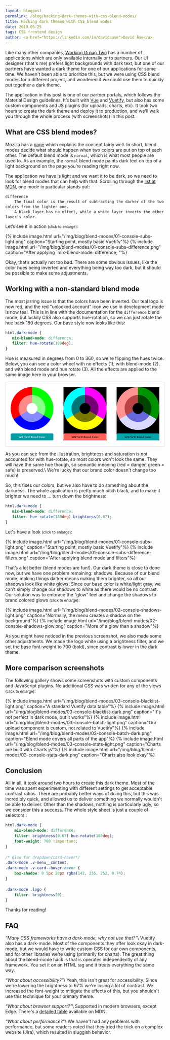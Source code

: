 ```yaml
---
layout: blogpost
permalink: /blog/hacking-dark-themes-with-css-blend-modes/
title: Hacking dark themes with CSS blend modes
date: 2019-06-25
tags: CSS frontend design
author: <a href="https://linkedin.com/in/davidaase">David Åse</a>
---
```


Like many other companies, [Working Group Two](/) has a number of applications which are
only available internally or to partners.
Our UI designer (that's me) prefers light backgrounds with dark text, but one of our
partners have wanted a dark theme for one of our applications for some time.
We haven't been able to prioritize this, but we were using CSS blend modes for a different project,
and wondered if we could use them to quickly put together a dark theme.

The application in this post is one of our partner portals, which follows the Material Design
guidelines. It’s built with [Vue](https://vuejs.org/) and [Vuetify](https://vuetifyjs.com/en/),
but also has some custom components and JS plugins (for uploads, charts, etc).
It took two hours to create the dark theme and deploy it to production, and we'll walk
you through the whole process (with screenshots) in this post.

## What are CSS blend modes?
Mozilla has a [page](https://developer.mozilla.org/en-US/docs/Web/CSS/blend-mode) which explains
the concept fairly well. In short, blend modes decide what should happen when two colors are
put on top of each other. The default blend mode is `normal`, which is what most people are used to.
As an example, the `normal` blend mode paints dark text on top of a light background on the
page you’re reading right now.

The application we have is light and we want it to be dark, so we need to look for blend modes that
can help with that. Scrolling through the [list at MDN](https://developer.mozilla.org/en-US/docs/Web/CSS/blend-mode),
one mode in particular stands out:

```
difference
    The final color is the result of subtracting the darker of the two colors from the lighter one.
    A black layer has no effect, while a white layer inverts the other layer's color.
```

Let’s see it in action <small>(click to enlarge)</small>:

<div class="uk-child-width-1-2 uk-child-width-1-2@s bordered-gallery" uk-grid uk-lightbox="animation: fade">
    {% include image.html url="/img/blog/blend-modes/01-console-subs-light.png" caption="Starting point, mostly basic Vuetify"%}
    {% include image.html url="/img/blog/blend-modes/01-console-subs-difference.png" caption="After applying `mix-blend-mode: difference;`"%}
</div>

Okay, that’s actually not too bad. There are some obvious issues, like the color hues being
inverted and everything being way too dark, but it should be possible to make some adjustments.

## Working with a non-standard blend mode
The most jarring issue is that the colors have been inverted.
Our teal logo is now red, and the red "unlocked account" icon we use in development mode is now teal.
This is in line with the documentation for the `difference` blend mode, but luckily CSS also supports hue-rotation,
so we can just rotate the hue back 180 degrees. Our base style now looks like this:

```css
html.dark-mode {
   mix-blend-mode: difference;
   filter: hue-rotate(180deg);
}
```

Hue is measured in degrees from 0 to 360, so we're flipping the hues twice.
Below, you can see a color wheel with no effects (1), with blend-mode (2), and with blend mode and hue rotate (3).
All the effects are applied to the same image here in your browser.

<div class="color-wheel-examples" style="display:flex;background:white;justify-content:space-between;border-radius:3px;border:1px solid #ddd;">
    <div><img src="/img/blog/blend-modes/color-wheel.png" uk-tooltip="title: Original, no effects"></div>
    <div><img src="/img/blog/blend-modes/color-wheel.png" style="mix-blend-mode:difference;" uk-tooltip="title: mix-blend-mode:difference"></div>
    <div><img src="/img/blog/blend-modes/color-wheel.png" style="mix-blend-mode:difference;filter:hue-rotate(180deg);" uk-tooltip="title: mix-blend-mode:difference and filter:hue-rotate(180deg)"></div>
    <style>.color-wheel-examples > div {width:32%;padding:16px;}</style>
</div>

As you can see from the illustration, brightness and saturation
is not accounted for with hue-rotate, so most colors won't look the same.
They will have the same hue though, so semantic meaning (red = danger, green = safe) is preserved.\\
We're lucky that our brand color doesn't change too much!

So, this fixes our colors, but we also have to do something about the darkness.
The whole application is pretty much pitch black, and to make it brighter we need to … turn down the brightness:

```css
html.dark-mode {
   mix-blend-mode: difference;
   filter: hue-rotate(180deg) brightness(0.67);
}
```

Let's have a look <small>(click to enlarge)</small>:

<div class="uk-child-width-1-2 uk-child-width-1-2@s bordered-gallery" uk-grid uk-lightbox="animation: fade">
    {% include image.html url="/img/blog/blend-modes/01-console-subs-light.png" caption="Starting point, mostly basic Vuetify"%}
    {% include image.html url="/img/blog/blend-modes/01-console-subs-difference-filters.png" caption="After applying blend mode and filters"%}
</div>

That’s a lot better (blend modes are fun!). Our dark theme is close to done now,
but we have one problem remaining: shadows. Because of our blend mode, making
things darker means making them brighter, so all our shadows look like white glows.
Since our base color is white/light gray, we can’t simply change our shadows to white as there would be no contrast.
Our solution was to embrace the “glow” feel and change the shadows to brand colored glows <small>(click to enlarge)</small>:

<div class="uk-child-width-1-2 uk-child-width-1-2@s bordered-gallery" uk-grid uk-lightbox="animation: fade">
    {% include image.html url="/img/blog/blend-modes/02-console-shadows-light.png" caption="Normally, the menu creates a shadow on the background"%}
    {% include image.html url="/img/blog/blend-modes/02-console-shadows-glow.png" caption="More of a glow than a shadow"%}
</div>

As you might have noticed in the previous screenshot, we also made some other adjustments.
We made the logo white using a brightness filter, and we set the base font-weight to 700 (bold),
since contrast is lower in the dark theme.

## More comparison screenshots
The following gallery shows some screenshots with custom components and JavaScript plugins.
No additional CSS was written for any of the views <small>(click to enlarge)</small>:

<div class="uk-child-width-1-3 uk-child-width-1-6@s bordered-gallery" uk-grid uk-lightbox="animation: fade">
    {% include image.html url="/img/blog/blend-modes/03-console-blacklist-light.png" caption="A standard Vuetify data table"%}
    {% include image.html url="/img/blog/blend-modes/03-console-blacklist-dark.png" caption="It's not perfect in dark mode, but it works"%}
    {% include image.html url="/img/blog/blend-modes/03-console-batch-light.png" caption="Our upload component is custom, not related to Vuetify"%}
    {% include image.html url="/img/blog/blend-modes/03-console-batch-dark.png" caption="Blend mode covers all parts of the app"%}
    {% include image.html url="/img/blog/blend-modes/03-console-stats-light.png" caption="Charts are built with Charts.js"%}
    {% include image.html url="/img/blog/blend-modes/03-console-stats-dark.png" caption="Charts also look okay"%}
</div>

## Conclusion
All in all, it took around two hours to create this dark theme. Most of the time was
spent experimenting with different settings to get acceptable contrast ratios.
There are probably better ways of doing this, but this was incredibly quick,
and allowed us to deliver something we normally wouldn't be able to deliver.
Other than the shadows, nothing is particularly ugly, so we consider this a success.
The whole style sheet is just a couple of selectors :


```css
html.dark-mode {
    mix-blend-mode: difference;
    filter: brightness(0.67) hue-rotate(180deg);
    font-weight: 700 !important;
}

/* Glow for dropdown/card-hover*/
.dark-mode .v-menu__content,
.dark-mode .v-card--hover:hover {
    box-shadow: 0 5px 20px rgba(142, 255, 252, 0.74);
}

.dark-mode .logo {
    filter: brightness(0);
}
```

Thanks for reading!

## FAQ

*“Many CSS frameworks have a dark-mode, why not use that?”*\\
Vuetify also has a dark-mode. Most of the components they offer look okay in dark-mode, but we would have
to write custom CSS for our own components, and for other libraries we’re using (primarily for charts).
The great thing about the blend-mode hack is that is operates independently of any framework.
You set it on an HTML tag and it treats everything the same way.

*“What about accessibility?”*\\
Yeah, this isn't great for accessibility. Since we're lowering the brightness to 67% we're losing a lot of contrast.
We increased the font-weight to mitigate the effects of this, but you shouldn't use this technique for your primary theme.

*“What about browser support?”*\\
Supported in modern browsers, except Edge.
There's a [detailed table](https://developer.mozilla.org/en-US/docs/Web/CSS/blend-mode#Browser_Compatibility) available on MDN.

*“What about performance?”*\\
We haven't had any problems with performance, but some readers noted that they tried
the trick on a complex website (Jira), which resulted in sluggish behavior.
